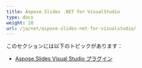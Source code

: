 ```yaml
---
title: Aspose.Slides .NET for VisualStudio
type: docs
weight: 10
url: /ja/net/aspose-slides-net-for-visualstudio/
---
```


このセクションには以下のトピックがあります：

- [Aspose.Slides Visual Studio プラグイン](/slides/ja/net/aspose-slides-visual-studio-plugin/)